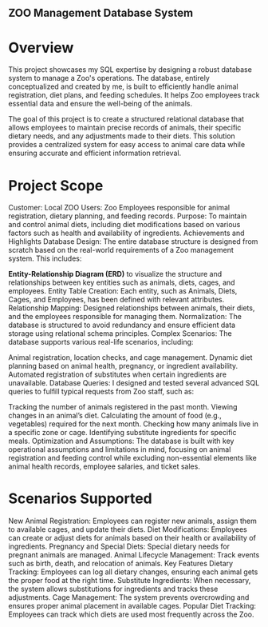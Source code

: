 ## ZOO Management Database System
# Overview 

This project showcases my SQL expertise by designing a robust database system to manage a Zoo's operations. The database, entirely conceptualized and created by me, is built to efficiently handle animal registration, diet plans, and feeding schedules. It helps Zoo employees track essential data and ensure the well-being of the animals.

The goal of this project is to create a structured relational database that allows employees to maintain precise records of animals, their specific dietary needs, and any adjustments made to their diets. This solution provides a centralized system for easy access to animal care data while ensuring accurate and efficient information retrieval.

# Project Scope
Customer: Local ZOO
Users: Zoo Employees responsible for animal registration, dietary planning, and feeding records.
Purpose: To maintain and control animal diets, including diet modifications based on various factors such as health and availability of ingredients.
Achievements and Highlights
Database Design:
The entire database structure is designed from scratch based on the real-world requirements of a Zoo management system. This includes:

**Entity-Relationship Diagram (ERD)** to visualize the structure and relationships between key entities such as animals, diets, cages, and employees.
Entity Table Creation: Each entity, such as Animals, Diets, Cages, and Employees, has been defined with relevant attributes.
Relationship Mapping: Designed relationships between animals, their diets, and the employees responsible for managing them.
Normalization: The database is structured to avoid redundancy and ensure efficient data storage using relational schema principles.
Complex Scenarios:
The database supports various real-life scenarios, including:

Animal registration, location checks, and cage management.
Dynamic diet planning based on animal health, pregnancy, or ingredient availability.
Automated registration of substitutes when certain ingredients are unavailable.
Database Queries:
I designed and tested several advanced SQL queries to fulfill typical requests from Zoo staff, such as:

Tracking the number of animals registered in the past month.
Viewing changes in an animal’s diet.
Calculating the amount of food (e.g., vegetables) required for the next month.
Checking how many animals live in a specific zone or cage.
Identifying substitute ingredients for specific meals.
Optimization and Assumptions:
The database is built with key operational assumptions and limitations in mind, focusing on animal registration and feeding control while excluding non-essential elements like animal health records, employee salaries, and ticket sales.

# Scenarios Supported
New Animal Registration: Employees can register new animals, assign them to available cages, and update their diets.
Diet Modifications: Employees can create or adjust diets for animals based on their health or availability of ingredients.
Pregnancy and Special Diets: Special dietary needs for pregnant animals are managed.
Animal Lifecycle Management: Track events such as birth, death, and relocation of animals.
Key Features
Dietary Tracking: Employees can log all dietary changes, ensuring each animal gets the proper food at the right time.
Substitute Ingredients: When necessary, the system allows substitutions for ingredients and tracks these adjustments.
Cage Management: The system prevents overcrowding and ensures proper animal placement in available cages.
Popular Diet Tracking: Employees can track which diets are used most frequently across the Zoo.

